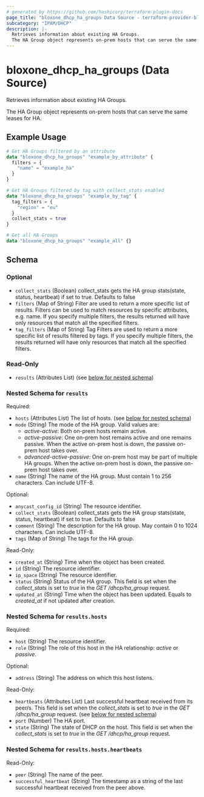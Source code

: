```yaml
---
# generated by https://github.com/hashicorp/terraform-plugin-docs
page_title: "bloxone_dhcp_ha_groups Data Source - terraform-provider-bloxone"
subcategory: "IPAM/DHCP"
description: |-
  Retrieves information about existing HA Groups.
  The HA Group object represents on-prem hosts that can serve the same leases for HA.
---
```


# bloxone_dhcp_ha_groups (Data Source)

Retrieves information about existing HA Groups.

The HA Group object represents on-prem hosts that can serve the same leases for HA.

## Example Usage

```terraform
# Get HA Groups filtered by an attribute
data "bloxone_dhcp_ha_groups" "example_by_attribute" {
  filters = {
    "name" = "example_ha"
  }
}

# Get HA Groups filtered by tag with collect_stats enabled
data "bloxone_dhcp_ha_groups" "example_by_tag" {
  tag_filters = {
    "region" = "eu"
  }
  collect_stats = true
}

# Get all HA Groups
data "bloxone_dhcp_ha_groups" "example_all" {}
```

<!-- schema generated by tfplugindocs -->
## Schema

### Optional

- `collect_stats` (Boolean) collect_stats gets the HA group stats(state, status, heartbeat) if set to true. Defaults to false
- `filters` (Map of String) Filter are used to return a more specific list of results. Filters can be used to match resources by specific attributes, e.g. name. If you specify multiple filters, the results returned will have only resources that match all the specified filters.
- `tag_filters` (Map of String) Tag Filters are used to return a more specific list of results filtered by tags. If you specify multiple filters, the results returned will have only resources that match all the specified filters.

### Read-Only

- `results` (Attributes List) (see [below for nested schema](#nestedatt--results))

<a id="nestedatt--results"></a>
### Nested Schema for `results`

Required:

- `hosts` (Attributes List) The list of hosts. (see [below for nested schema](#nestedatt--results--hosts))
- `mode` (String) The mode of the HA group. Valid values are:
  * _active-active_: Both on-prem hosts remain active.
  * _active-passive_: One on-prem host remains active and one remains passive. When the active on-prem host is down, the passive on-prem host takes over.
  * _advanced-active-passive_: One on-prem host may be part of multiple HA groups. When the active on-prem host is down, the passive on-prem host takes over.
- `name` (String) The name of the HA group. Must contain 1 to 256 characters. Can include UTF-8.

Optional:

- `anycast_config_id` (String) The resource identifier.
- `collect_stats` (Boolean) collect_stats gets the HA group stats(state, status, heartbeat) if set to true. Defaults to false
- `comment` (String) The description for the HA group. May contain 0 to 1024 characters. Can include UTF-8.
- `tags` (Map of String) The tags for the HA group.

Read-Only:

- `created_at` (String) Time when the object has been created.
- `id` (String) The resource identifier.
- `ip_space` (String) The resource identifier.
- `status` (String) Status of the HA group. This field is set when the _collect_stats_ is set to _true_ in the _GET_ _/dhcp/ha_group_ request.
- `updated_at` (String) Time when the object has been updated. Equals to _created_at_ if not updated after creation.

<a id="nestedatt--results--hosts"></a>
### Nested Schema for `results.hosts`

Required:

- `host` (String) The resource identifier.
- `role` (String) The role of this host in the HA relationship: _active_ or _passive_.

Optional:

- `address` (String) The address on which this host listens.

Read-Only:

- `heartbeats` (Attributes List) Last successful heartbeat received from its peer/s. This field is set when the _collect_stats_ is set to _true_ in the _GET_ _/dhcp/ha_group_ request. (see [below for nested schema](#nestedatt--results--hosts--heartbeats))
- `port` (Number) The HA port.
- `state` (String) The state of DHCP on the host. This field is set when the _collect_stats_ is set to _true_ in the _GET_ _/dhcp/ha_group_ request.

<a id="nestedatt--results--hosts--heartbeats"></a>
### Nested Schema for `results.hosts.heartbeats`

Read-Only:

- `peer` (String) The name of the peer.
- `successful_heartbeat` (String) The timestamp as a string of the last successful heartbeat received from the peer above.
